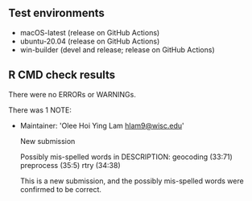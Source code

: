 ## Test environments
* macOS-latest (release on GitHub Actions)
* ubuntu-20.04 (release on GitHub Actions)
* win-builder (devel and release; release on GitHub Actions)

## R CMD check results
There were no ERRORs or WARNINGs.

There was 1 NOTE:

* Maintainer: 'Olee Hoi Ying Lam <hlam9@wisc.edu>'

  New submission

  Possibly mis-spelled words in DESCRIPTION:
    geocoding (33:71)
    preprocess (35:5)
    rtry (34:38)

  This is a new submission, and the possibly mis-spelled words were confirmed to be correct.
